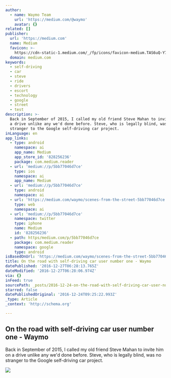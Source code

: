 ```yaml
---
author:
  - name: Waymo Team
    url: 'https://medium.com/@waymo'
    avatar: {}
related: []
publisher:
  url: 'https://medium.com'
  name: Medium
  favicon: >-
    https://cdn-static-1.medium.com/_/fp/icons/favicon-medium.TAS6uQ-Y7kcKgi0xjcYHXw.ico
  domain: medium.com
keywords:
  - self-driving
  - car
  - steve
  - ride
  - drivers
  - escort
  - technology
  - google
  - street
  - test
description: >-
  Back in September of 2015, I called my old friend Steve Mahan to invite him on
  a drive unlike any we'd done before. Steve, who is legally blind, was no
  stranger to the Google self-driving car project.
inLanguage: en
app_links:
  - type: android
    namespace: ai
    app_name: Medium
    app_store_id: '828256236'
    package: com.medium.reader
  - url: 'medium://p/5bb77046d7ce'
    type: ios
    namespace: ai
    app_name: Medium
  - url: 'medium://p/5bb77046d7ce'
    type: android
    namespace: ai
  - url: 'https://medium.com/waymo/scenes-from-the-street-5bb77046d7ce'
    type: web
    namespace: ai
  - url: 'medium://p/5bb77046d7ce'
    namespace: twitter
    type: iphone
    name: Medium
    id: '828256236'
  - path: https/medium.com/p/5bb77046d7ce
    package: com.medium.reader
    namespace: google
    type: android
isBasedOnUrl: 'https://medium.com/waymo/scenes-from-the-street-5bb77046d7ce#.xkv9srio6'
title: On the road with self-driving car user number one - Waymo
datePublished: '2016-12-27T06:28:13.765Z'
dateModified: '2016-12-27T06:28:06.974Z'
via: {}
inFeed: true
sourcePath: _posts/2016-12-24-on-the-road-with-self-driving-car-user-number-one-waymo.md
starred: false
datePublishedOriginal: '2016-12-24T09:25:22.993Z'
_type: Article
_context: 'http://schema.org'

---
```

<article style=""><h1>On the road with self-driving car user number one - Waymo</h1><p>Back in September of 2015, I called my old friend Steve Mahan to invite him on a drive unlike any we'd done before. Steve, who is legally blind, was no stranger to the Google self-driving car project.</p><img src="https://cdn-images-1.medium.com/max/1200/1*BcEYV8hU3VpX0z1VvYvqrw.jpeg" /></article>